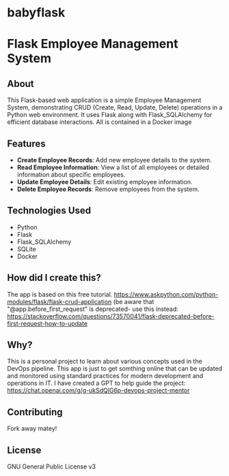 # babyflask
# Flask Employee Management System

## About
This Flask-based web application is a simple Employee Management System, demonstrating CRUD (Create, Read, Update, Delete) operations in a Python web environment. It uses Flask along with Flask_SQLAlchemy for efficient database interactions.
All is contained in a Docker image

## Features
- **Create Employee Records**: Add new employee details to the system.
- **Read Employee Information**: View a list of all employees or detailed information about specific employees.
- **Update Employee Details**: Edit existing employee information.
- **Delete Employee Records**: Remove employees from the system.

## Technologies Used
- Python
- Flask
- Flask_SQLAlchemy
- SQLite
- Docker

## How did I create this?
The app is based on this free tutorial.
https://www.askpython.com/python-modules/flask/flask-crud-application
(be aware that "@app.before_first_request" is deprecated- use this instead: https://stackoverflow.com/questions/73570041/flask-deprecated-before-first-request-how-to-update

## Why?
This is a personal project to learn about various concepts used in the DevOps pipeline. This app is just to get somthing online that can be updated and monitored using standard practices for modern development and operations in IT.
I have created a GPT to help guide the project: https://chat.openai.com/g/g-ukSdQlG6p-devops-project-mentor

## Contributing
Fork away matey!

## License
GNU General Public License v3
